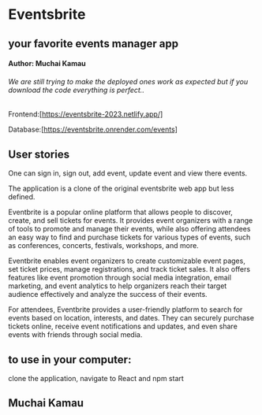 # Eventsbrite
## your favorite events manager app

#### Author: Muchai Kamau

###### We are still trying to make the deployed ones work as expected but if you download the code everything is perfect..

Frontend:[https://eventsbrite-2023.netlify.app/]

Database:[https://eventsbrite.onrender.com/events]

## User stories
One can sign in, sign out, add event, update event and view there events.

The application is a clone of the original eventsbrite web app but less defined.

Eventbrite is a popular online platform that allows people to discover, create, and sell tickets for events. It provides event organizers with a range of tools to promote and manage their events, while also offering attendees an easy way to find and purchase tickets for various types of events, such as conferences, concerts, festivals, workshops, and more.

Eventbrite enables event organizers to create customizable event pages, set ticket prices, manage registrations, and track ticket sales. It also offers features like event promotion through social media integration, email marketing, and event analytics to help organizers reach their target audience effectively and analyze the success of their events.

For attendees, Eventbrite provides a user-friendly platform to search for events based on location, interests, and dates. They can securely purchase tickets online, receive event notifications and updates, and even share events with friends through social media.

## to use in your computer:
clone the application, navigate to React and npm start

## Muchai Kamau
